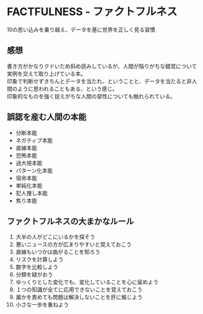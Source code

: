 # FACTFULNESS - ファクトフルネス

10の思い込みを乗り越え、データを基に世界を正しく見る習慣

## 感想

書き方がかなりクドいため斜め読みしているが、人間が陥りがちな錯覚について実例を交えて取り上げている本。  
印象で判断せずきちんとデータを当たれ、ということと、データを当たると非人間のように思われることもある、という感じ。  
印象的なものを強く捉えがちな人間の習性についても触れられている。

## 誤認を産む人間の本能

- 分断本能
- ネガティブ本能
- 直線本能
- 恐怖本能
- 過大視本能
- パターン化本能
- 宿命本能
- 単純化本能
- 犯人捜し本能
- 焦り本能

## ファクトフルネスの大まかなルール

1. 大半の人がどこにいるかを探そう
1. 悪いニュースの方が広まりやすいと覚えておこう
1. 直線もいつかは曲がることを知ろう
1. リスクを計算しよう
1. 数字を比較しよう
1. 分類を疑がおう
1. ゆっくりとした変化でも、変化していることを心に留めよう
1. １つの知識が全てに応用できないことを覚えておこう
1. 誰かを責めても問題は解決しないことを肝に銘じよう
1. 小さな一歩を重ねよう
